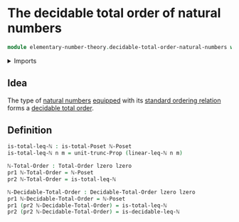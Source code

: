 # The decidable total order of natural numbers

```agda
module elementary-number-theory.decidable-total-order-natural-numbers where
```

<details><summary>Imports</summary>

```agda
open import elementary-number-theory.inequality-natural-numbers

open import foundation.dependent-pair-types
open import foundation.propositional-truncations
open import foundation.universe-levels

open import order-theory.decidable-total-orders
open import order-theory.total-orders
```

</details>

## Idea

The type of [natural numbers](elementary-number-theory.natural-numbers.md)
[equipped](foundation.structure.md) with its
[standard ordering relation](elementary-number-theory.inequality-natural-numbers.md)
forms a [decidable total order](order-theory.decidable-total-orders.md).

## Definition

```agda
is-total-leq-ℕ : is-total-Poset ℕ-Poset
is-total-leq-ℕ n m = unit-trunc-Prop (linear-leq-ℕ n m)

ℕ-Total-Order : Total-Order lzero lzero
pr1 ℕ-Total-Order = ℕ-Poset
pr2 ℕ-Total-Order = is-total-leq-ℕ

ℕ-Decidable-Total-Order : Decidable-Total-Order lzero lzero
pr1 ℕ-Decidable-Total-Order = ℕ-Poset
pr1 (pr2 ℕ-Decidable-Total-Order) = is-total-leq-ℕ
pr2 (pr2 ℕ-Decidable-Total-Order) = is-decidable-leq-ℕ
```
